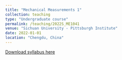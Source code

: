 ```yaml
---
title: "Mechanical Measurements 1"
collection: teaching
type: "Undergraduate course"
permalink: /teaching/2022S_ME1041
venue: "Sichuan University - Pittsburgh Institute"
date: 2022-01-01
location: "Chengdu, China"
---
```

[Download syllabus here](http://Liuchao-JIN.github.io/files/Teaching/2022S_ME1041.pdf)
